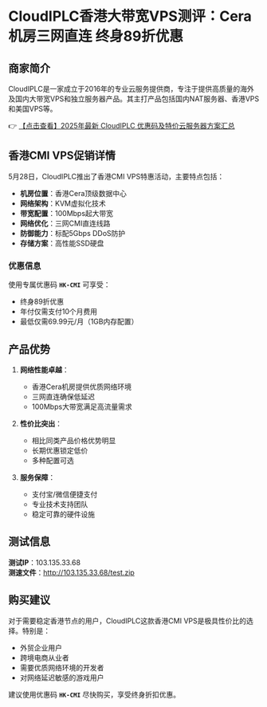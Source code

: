 # CloudIPLC香港大带宽VPS测评：Cera机房三网直连 终身89折优惠

## 商家简介

CloudIPLC是一家成立于2016年的专业云服务提供商，专注于提供高质量的海外及国内大带宽VPS和独立服务器产品。其主打产品包括国内NAT服务器、香港VPS和美国VPS等。

👉 [【点击查看】2025年最新 CloudIPLC 优惠码及特价云服务器方案汇总](https://bit.ly/cloudiplc)

## 香港CMI VPS促销详情

5月28日，CloudIPLC推出了香港CMI VPS特惠活动，主要特点包括：
- **机房位置**：香港Cera顶级数据中心
- **网络架构**：KVM虚拟化技术
- **带宽配置**：100Mbps起大带宽
- **网络优化**：三网CMI直连线路
- **防御能力**：标配5Gbps DDoS防护
- **存储方案**：高性能SSD硬盘

### 优惠信息
使用专属优惠码 **`HK-CMI`** 可享受：
- 终身89折优惠
- 年付仅需支付10个月费用
- 最低仅需69.99元/月（1GB内存配置）

## 产品优势

1. **网络性能卓越**：
   - 香港Cera机房提供优质网络环境
   - 三网直连确保低延迟
   - 100Mbps大带宽满足高流量需求

2. **性价比突出**：
   - 相比同类产品价格优势明显
   - 长期优惠锁定低价
   - 多种配置可选

3. **服务保障**：
   - 支付宝/微信便捷支付
   - 专业技术支持团队
   - 稳定可靠的硬件设施

## 测试信息

**测试IP**：103.135.33.68  
**测速文件**：http://103.135.33.68/test.zip

## 购买建议

对于需要稳定香港节点的用户，CloudIPLC这款香港CMI VPS是极具性价比的选择。特别是：
- 外贸企业用户
- 跨境电商从业者
- 需要优质网络环境的开发者
- 对网络延迟敏感的游戏用户

建议使用优惠码 **`HK-CMI`** 尽快购买，享受终身折扣优惠。